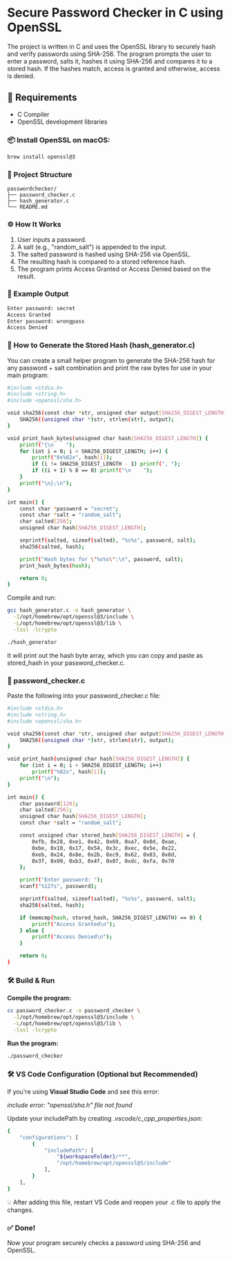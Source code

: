 # Secure Password Checker in C using OpenSSL

The project is written in C and uses the OpenSSL library to securely hash and verify passwords using SHA-256. The program prompts the user to enter a password, salts it, hashes it using SHA-256 and compares it to a stored hash. If the hashes match, access is granted and otherwise, access is denied.

## 🧰 Requirements

- C Compiler
- OpenSSL development libraries

### 📦 Install OpenSSL on macOS:

```bash
brew install openssl@3
```

### 📂 Project Structure

```text
passwordchecker/
├── password_checker.c
├── hash_generator.c
└── README.md
```

### ⚙️ How It Works

1. User inputs a password.
2. A salt (e.g., "random_salt") is appended to the input.
3. The salted password is hashed using SHA-256 via OpenSSL.
4. The resulting hash is compared to a stored reference hash.
5. The program prints Access Granted or Access Denied based on the result.

### 🧪 Example Output

```bash
Enter password: secret  
Access Granted  
Enter password: wrongpass  
Access Denied
```

### 🔨 How to Generate the Stored Hash (hash_generator.c)

You can create a small helper program to generate the SHA-256 hash for any password + salt combination and print the raw bytes for use in your main program:

```bash
#include <stdio.h>
#include <string.h>
#include <openssl/sha.h>

void sha256(const char *str, unsigned char output[SHA256_DIGEST_LENGTH]) {
    SHA256((unsigned char *)str, strlen(str), output);
}

void print_hash_bytes(unsigned char hash[SHA256_DIGEST_LENGTH]) {
    printf("{\n    ");
    for (int i = 0; i < SHA256_DIGEST_LENGTH; i++) {
        printf("0x%02x", hash[i]);
        if (i != SHA256_DIGEST_LENGTH - 1) printf(", ");
        if ((i + 1) % 8 == 0) printf("\n    ");
    }
    printf("\n};\n");
}

int main() {
    const char *password = "secret";
    const char *salt = "random_salt";
    char salted[256];
    unsigned char hash[SHA256_DIGEST_LENGTH];

    snprintf(salted, sizeof(salted), "%s%s", password, salt);
    sha256(salted, hash);

    printf("Hash bytes for \"%s%s\":\n", password, salt);
    print_hash_bytes(hash);

    return 0;
}
```

Compile and run:
```bash
gcc hash_generator.c -o hash_generator \
  -I/opt/homebrew/opt/openssl@3/include \
  -L/opt/homebrew/opt/openssl@3/lib \
  -lssl -lcrypto
```

```bash
./hash_generator
```

It will print out the hash byte array, which you can copy and paste as stored_hash in your password_checker.c.

### 📄 password_checker.c

Paste the following into your password_checker.c file:

```bash
#include <stdio.h>
#include <string.h>
#include <openssl/sha.h>

void sha256(const char *str, unsigned char output[SHA256_DIGEST_LENGTH]) {
    SHA256((unsigned char *)str, strlen(str), output);
}

void print_hash(unsigned char hash[SHA256_DIGEST_LENGTH]) {
    for (int i = 0; i < SHA256_DIGEST_LENGTH; i++)
        printf("%02x", hash[i]);
    printf("\n");
}

int main() {
    char password[128];
    char salted[256];
    unsigned char hash[SHA256_DIGEST_LENGTH];
    const char *salt = "random_salt";

    const unsigned char stored_hash[SHA256_DIGEST_LENGTH] = {
        0xfb, 0x28, 0xe1, 0x42, 0x69, 0xa7, 0x0d, 0xae,
        0xbe, 0x10, 0x17, 0x54, 0x3c, 0xec, 0x5e, 0x22,
        0xeb, 0x24, 0x8e, 0x2b, 0xc9, 0x62, 0x83, 0x8d,
        0x3f, 0x99, 0xb3, 0x4f, 0x07, 0xdc, 0xfa, 0x70
    };

    printf("Enter password: ");
    scanf("%127s", password);

    snprintf(salted, sizeof(salted), "%s%s", password, salt);
    sha256(salted, hash);

    if (memcmp(hash, stored_hash, SHA256_DIGEST_LENGTH) == 0) {
        printf("Access Granted\n");
    } else {
        printf("Access Denied\n");
    }

    return 0;
}
```

### 🛠️ Build & Run

**Compile the program:**
```bash
cc password_checker.c -o password_checker \
  -I/opt/homebrew/opt/openssl@3/include \
  -L/opt/homebrew/opt/openssl@3/lib \
  -lssl -lcrypto
```

**Run the program:**
```bash
./password_checker
```

### 🛠️ VS Code Configuration (Optional but Recommended)

If you're using **Visual Studio Code** and see this error:

*include error: "openssl/sha.h" file not found*

Update your includePath by creating *.vscode/c_cpp_properties.json*:

```bash
{
    "configurations": [
        {
            "includePath": [
                "${workspaceFolder}/**",
                "/opt/homebrew/opt/openssl@3/include"
            ],
        }
    ],
}
```

💡 After adding this file, restart VS Code and reopen your .c file to apply the changes.

### ✅ Done!

Now your program securely checks a password using SHA-256 and OpenSSL. 
